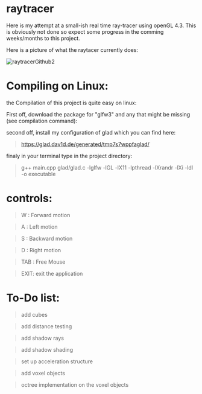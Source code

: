 # raytracer

Here is my attempt at a small-ish real time ray-tracer using openGL 4.3. This is obviously not done so expect some progress in the comming weeks/months to this project.

Here is a picture of what the raytacer currently does:

![raytracerGithub2](https://user-images.githubusercontent.com/62178977/158424441-ac164b57-6385-4b64-8cf1-2eeeeec5ebb2.png)

# Compiling on Linux:

the Compilation of this project is quite easy on linux:

First off, download the package for "glfw3" and any that might be missing (see compilation command): 

second off, install my configuration of glad which you can find here:
> https://glad.dav1d.de/generated/tmp7s7wppfaglad/

finaly in your terminal type in the project directory:
> g++ main.cpp glad/glad.c -lglfw -lGL -lX11 -lpthread -lXrandr -lXi -ldl -o executable


# controls:

> W : Forward motion

> A : Left motion

> S : Backward motion

> D : Right motion

> TAB : Free Mouse

> EXIT: exit the application

# To-Do list:

>add cubes

>add distance testing

>add shadow rays

>add shadow shading

>set up acceleration structure

>add voxel objects

>octree implementation on the voxel objects

